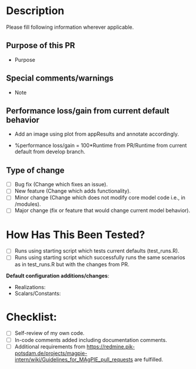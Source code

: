 # Description

Please fill following information wherever applicable.

## Purpose of this PR

- Purpose

## Special comments/warnings

- Note

## Performance loss/gain from current default behavior

- Add an image using plot from appResults and annotate accordingly.

- %performance loss/gain = 100*Runtime from PR/Runtime from current default from develop branch.

## Type of change

- [ ] Bug fix (Change which fixes an issue).
- [ ] New feature (Change which adds functionality).
- [ ] Minor change (Change which does not modify core model code i.e., in /modules).
- [ ] Major change (fix or feature that would change current model behavior).

# How Has This Been Tested?

- [ ] Runs using starting script which tests current defaults (test_runs.R).
- [ ] Runs using starting script which successfully runs the same scenarios as in test_runs.R but with the changes from PR.

**Default configuration additions/changes**:
* Realizations:
* Scalars/Constants:

# Checklist:

- [ ] Self-review of my own code.
- [ ] In-code comments added including documentation comments.
- [ ] Additional requirements from https://redmine.pik-potsdam.de/projects/magpie-intern/wiki/Guidelines_for_MAgPIE_pull_requests are fulfilled.
